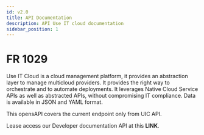```yaml
---
id: v2.0
title: API Documentation
description: API Use IT cloud documentation
sidebar_position: 1
---
```


# FR 1029

Use IT Cloud is a cloud management platform, it provides an abstraction layer to manage multicloud providers. It provides the right way to orchestrate and to automate deployments. It leverages Native Cloud Service APIs as well as abstracted APIs, without compromising IT compliance. Data is available in JSON and YAML format.

This opensAPI covers the current endpoint only from UIC API.

Lease access our Developer documentation API at this <a to="/api/v2.0/" target="_blank">**LINK**.</a>
